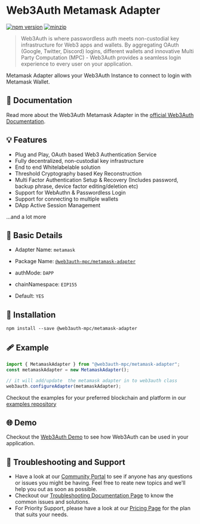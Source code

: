 # Web3Auth Metamask Adapter

[![npm version](https://img.shields.io/npm/v/@web3auth-mpc/metamask-adapter?label=%22%22)](https://www.npmjs.com/package/@web3auth-mpc/metamask-adapter/v/latest)
[![minzip](https://img.shields.io/bundlephobia/minzip/@web3auth-mpc/metamask-adapter?label=%22%22)](https://bundlephobia.com/result?p=@web3auth-mpc/metamask-adapter@latest)

> Web3Auth is where passwordless auth meets non-custodial key infrastructure for Web3 apps and wallets. By aggregating OAuth (Google, Twitter, Discord) logins, different wallets and innovative Multi Party Computation (MPC) - Web3Auth provides a seamless login experience to every user on your application.

Metamask Adapter allows your Web3Auth Instance to connect to login with Metamask Wallet.

## 📖 Documentation

Read more about the Web3Auth Metamask Adapter in the [official Web3Auth Documentation](https://web3auth.io/docs/sdk/web/adapters/metamask).

## 💡 Features
- Plug and Play, OAuth based Web3 Authentication Service
- Fully decentralized, non-custodial key infrastructure
- End to end Whitelabelable solution
- Threshold Cryptography based Key Reconstruction
- Multi Factor Authentication Setup & Recovery (Includes password, backup phrase, device factor editing/deletion etc)
- Support for WebAuthn & Passwordless Login
- Support for connecting to multiple wallets
- DApp Active Session Management

...and a lot more

## 📄 Basic Details

- Adapter Name: `metamask`

- Package Name: [`@web3auth-mpc/metamask-adapter`](https://web3auth.io/docs/sdk/web/adapters/metamask)

- authMode: `DAPP`

- chainNamespace: `EIP155`

- Default: `YES`

## 🔗 Installation

```shell
npm install --save @web3auth-mpc/metamask-adapter
```

## 🩹 Example

```ts
import { MetamaskAdapter } from "@web3auth-mpc/metamask-adapter";
const metamaskAdapter = new MetamaskAdapter();

// it will add/update  the metamask adapter in to web3auth class
web3auth.configureAdapter(metamaskAdapter);
```

Checkout the examples for your preferred blockchain and platform in our [examples repository](https://github.com/Web3Auth/examples/)

## 🌐 Demo

Checkout the [Web3Auth Demo](https://demo-app.web3auth.io/) to see how Web3Auth can be used in your application.

## 💬 Troubleshooting and Support

- Have a look at our [Community Portal](https://community.web3auth.io/) to see if anyone has any questions or issues you might be having. Feel free to reate new topics and we'll help you out as soon as possible.
- Checkout our [Troubleshooting Documentation Page](https://web3auth.io/docs/troubleshooting) to know the common issues and solutions.
- For Priority Support, please have a look at our [Pricing Page](https://web3auth.io/pricing.html) for the plan that suits your needs.
